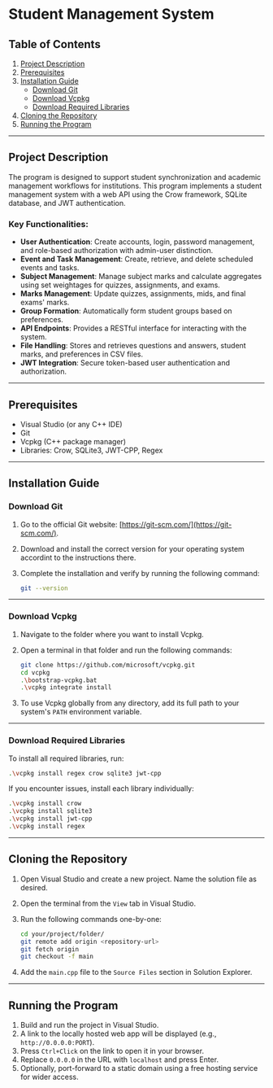 # Student Management System

## Table of Contents
1. [Project Description](#project-description)
2. [Prerequisites](#prerequisites)
3. [Installation Guide](#installation-guide)
    - [Download Git](#download-git)
    - [Download Vcpkg](#download-vcpkg)
    - [Download Required Libraries](#download-required-libraries)
4. [Cloning the Repository](#cloning-the-repository)
5. [Running the Program](#running-the-program)

---

## Project Description
The program is designed to support student synchronization and academic management workflows for institutions. This program implements a student management system with a web API using the Crow framework, SQLite database, and JWT authentication.

### Key Functionalities:
- **User Authentication**: Create accounts, login, password management, and role-based authorization with admin-user distinction.
- **Event and Task Management**: Create, retrieve, and delete scheduled events and tasks.
- **Subject Management**: Manage subject marks and calculate aggregates using set weightages for quizzes, assignments, and exams.
- **Marks Management**: Update quizzes, assignments, mids, and final exams' marks.
- **Group Formation**: Automatically form student groups based on preferences.
- **API Endpoints**: Provides a RESTful interface for interacting with the system.
- **File Handling**: Stores and retrieves questions and answers, student marks, and preferences in CSV files.
- **JWT Integration**: Secure token-based user authentication and authorization.

---

## Prerequisites
- Visual Studio (or any C++ IDE)
- Git
- Vcpkg (C++ package manager)
- Libraries: Crow, SQLite3, JWT-CPP, Regex

---

## Installation Guide

### Download Git
1. Go to the official Git website: [https://git-scm.com/](https://git-scm.com/).
2. Download and install the correct version for your operating system accordint to the instructions there.
3. Complete the installation and verify by running the following command:

   ```bash
   git --version
   ```

---

### Download Vcpkg
1. Navigate to the folder where you want to install Vcpkg.
2. Open a terminal in that folder and run the following commands:

   ```bash
   git clone https://github.com/microsoft/vcpkg.git
   cd vcpkg
   .\bootstrap-vcpkg.bat
   .\vcpkg integrate install
   ```

3. To use Vcpkg globally from any directory, add its full path to your system's `PATH` environment variable.

---

### Download Required Libraries
To install all required libraries, run:

```bash
.\vcpkg install regex crow sqlite3 jwt-cpp
```

If you encounter issues, install each library individually:

```bash
.\vcpkg install crow
.\vcpkg install sqlite3
.\vcpkg install jwt-cpp
.\vcpkg install regex
```

---

## Cloning the Repository
1. Open Visual Studio and create a new project. Name the solution file as desired.
2. Open the terminal from the `View` tab in Visual Studio.
3. Run the following commands one-by-one:

   ```bash
   cd your/project/folder/
   git remote add origin <repository-url>
   git fetch origin
   git checkout -f main
   ```

4. Add the `main.cpp` file to the `Source Files` section in Solution Explorer.

---

## Running the Program
1. Build and run the project in Visual Studio.
2. A link to the locally hosted web app will be displayed (e.g., `http://0.0.0.0:PORT`).
3. Press `Ctrl+Click` on the link to open it in your browser.
4. Replace `0.0.0.0` in the URL with `localhost` and press Enter.
5. Optionally, port-forward to a static domain using a free hosting service for wider access.
